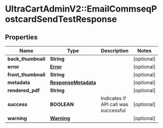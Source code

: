 # UltraCartAdminV2::EmailCommseqPostcardSendTestResponse

## Properties
Name | Type | Description | Notes
------------ | ------------- | ------------- | -------------
**back_thumbnail** | **String** |  | [optional] 
**error** | [**Error**](Error.md) |  | [optional] 
**front_thumbnail** | **String** |  | [optional] 
**metadata** | [**ResponseMetadata**](ResponseMetadata.md) |  | [optional] 
**rendered_pdf** | **String** |  | [optional] 
**success** | **BOOLEAN** | Indicates if API call was successful | [optional] 
**warning** | [**Warning**](Warning.md) |  | [optional] 


